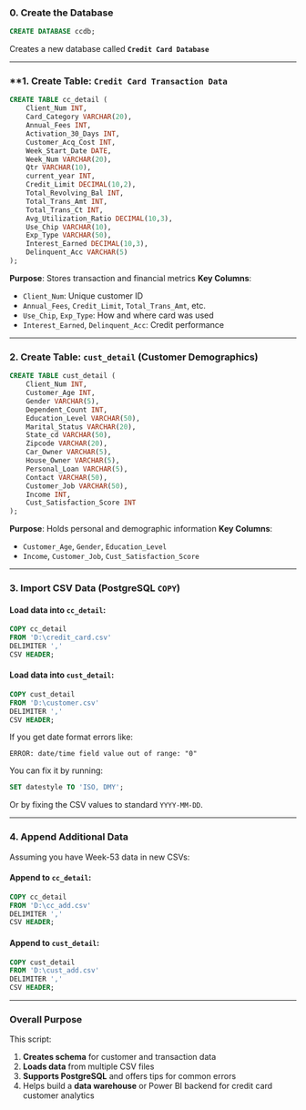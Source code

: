 ###  **0. Create the Database**

```sql
CREATE DATABASE ccdb;
```

Creates a new database called **`Credit Card Database`**

---

###  **1. Create Table: **`Credit Card Transaction Data`**

```sql
CREATE TABLE cc_detail (
    Client_Num INT,
    Card_Category VARCHAR(20),
    Annual_Fees INT,
    Activation_30_Days INT,
    Customer_Acq_Cost INT,
    Week_Start_Date DATE,
    Week_Num VARCHAR(20),
    Qtr VARCHAR(10),
    current_year INT,
    Credit_Limit DECIMAL(10,2),
    Total_Revolving_Bal INT,
    Total_Trans_Amt INT,
    Total_Trans_Ct INT,
    Avg_Utilization_Ratio DECIMAL(10,3),
    Use_Chip VARCHAR(10),
    Exp_Type VARCHAR(50),
    Interest_Earned DECIMAL(10,3),
    Delinquent_Acc VARCHAR(5)
);
```

 **Purpose**: Stores transaction and financial metrics
 **Key Columns**:

* `Client_Num`: Unique customer ID
* `Annual_Fees`, `Credit_Limit`, `Total_Trans_Amt`, etc.
* `Use_Chip`, `Exp_Type`: How and where card was used
* `Interest_Earned`, `Delinquent_Acc`: Credit performance

---

###  **2. Create Table: `cust_detail`** (Customer Demographics)

```sql
CREATE TABLE cust_detail (
    Client_Num INT,
    Customer_Age INT,
    Gender VARCHAR(5),
    Dependent_Count INT,
    Education_Level VARCHAR(50),
    Marital_Status VARCHAR(20),
    State_cd VARCHAR(50),
    Zipcode VARCHAR(20),
    Car_Owner VARCHAR(5),
    House_Owner VARCHAR(5),
    Personal_Loan VARCHAR(5),
    Contact VARCHAR(50),
    Customer_Job VARCHAR(50),
    Income INT,
    Cust_Satisfaction_Score INT
);
```

 **Purpose**: Holds personal and demographic information
 **Key Columns**:

* `Customer_Age`, `Gender`, `Education_Level`
* `Income`, `Customer_Job`, `Cust_Satisfaction_Score`

---

###  **3. Import CSV Data (PostgreSQL `COPY`)**

#### Load data into `cc_detail`:

```sql
COPY cc_detail
FROM 'D:\credit_card.csv'
DELIMITER ','
CSV HEADER;
```

#### Load data into `cust_detail`:

```sql
COPY cust_detail
FROM 'D:\customer.csv'
DELIMITER ','
CSV HEADER;
```

 If you get date format errors like:

```
ERROR: date/time field value out of range: "0"
```

You can fix it by running:

```sql
SET datestyle TO 'ISO, DMY';
```

Or by fixing the CSV values to standard `YYYY-MM-DD`.

---

###  **4. Append Additional Data**

Assuming you have Week-53 data in new CSVs:

#### Append to `cc_detail`:

```sql
COPY cc_detail
FROM 'D:\cc_add.csv'
DELIMITER ','
CSV HEADER;
```

#### Append to `cust_detail`:

```sql
COPY cust_detail
FROM 'D:\cust_add.csv'
DELIMITER ','
CSV HEADER;
```

---

###  **Overall Purpose**

This script:

1. **Creates schema** for customer and transaction data
2. **Loads data** from multiple CSV files
3. **Supports PostgreSQL** and offers tips for common errors
4. Helps build a **data warehouse** or Power BI backend for credit card customer analytics


